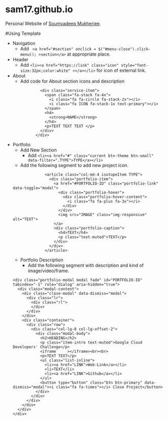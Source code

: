 # sam17.github.io
Personal Website of [Soumyadeep Mukherjee](http://soumyadeepmukherjee.com).

#Using Template

* Navigation
    * Add ` <a href="#section" onclick = $("#menu-close").click-menu(); >section</a>` at appropriate place.
* Header
    * Add `<li><a href="https://link" class="icon" style="font-size:32px;color:white" ></a></li>` for icon of external link.
* About
    * Add code for About section icons and description
    ```     
                <div class="service-item">
                  <span class="fa-stack fa-4x">
                    <i class="fa fa-circle fa-stack-2x"></i>
                    <i class="fa ICON fa-stack-1x text-primary"></i>
                  </span>
                  <h4>
                    <strong>NAME</strong>
                  </h4>
                  <p>TEXT TEXT TEXT </p>
                </div>
              </div>
    ```
* Portfolio 
    *  Add New Section
        * Add `<li><a href="#" class="current btn-theme btn-small" data-filter=".TYPE">TYPE</a></li>`
    * Add the following segment to add new project icon. 	  
    ```
        		  <article class="col-md-4 isotopeItem TYPE">
        			<div class="portfolio-item">
        			  <a href="#PORTFOLIO-ID" class="portfolio-link" data-toggle="modal">
        				<div class="portfolio-hover">
        				  <div class="portfolio-hover-content">
        					<i class="fa fa-plus fa-3x"></i>
        				  </div>
        				</div>
        				<img src="IMAGE" class="img-responsive" alt="TEXT">
        			  </a>
        			  <div class="portfolio-caption">
        				<h4>TEXT</h4>
        				<p class="text-muted">TEXT</p>
        			  </div>
        			</div>			
        		  </article>
    ```
    * Portfolio Description
        * Add the following segment with description and kind of image/video/frame.
	```
    <div class="portfolio-modal modal fade" id="PORTFOLIO-ID" tabindex="-1" role="dialog" aria-hidden="true">
      <div class="modal-content">
    	<div class="close-modal" data-dismiss="modal">
    	  <div class="lr">
    		<div class="rl">
    		</div>
    	  </div>
    	</div>
    	<div class="container">
    	  <div class="row">
    		<div class="col-lg-8 col-lg-offset-2">
    		  <div class="modal-body">
    			<h2>HEADING</h2>
    			<p class="item-intro text-muted">Google Cloud Developers' Challenge</p>
    			<iframe     ></iframe><br><br>
    			<p>TEXT TEXT</p>
    			<ul class="list-inline">
    			  <li><a href="LINK">Web-Link</a></li>
    			  <li>TEXT</li>
    			  <li><a href="LINK">Github</a></li>
    			</ul>
    			<button type="button" class="btn btn-primary" data-dismiss="modal"><i class="fa fa-times"></i> Close Project</button>
    		  </div>
    		</div>
    	  </div>
    	</div>
      </div>
    </div>
	```



    		  
	 
